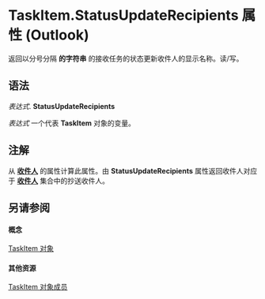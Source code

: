 
# TaskItem.StatusUpdateRecipients 属性 (Outlook)

返回以分号分隔 **的字符串** 的接收任务的状态更新收件人的显示名称。读/写。


## 语法

 _表达式_. **StatusUpdateRecipients**

 _表达式_ 一个代表 **TaskItem** 对象的变量。


## 注解

从 **[收件人](03743284-9753-6cb9-b5cc-20bc5cb3621e.md)** 的属性计算此属性。由 **StatusUpdateRecipients** 属性返回收件人对应于 **[收件人](774f56b7-4de8-9584-60cd-4fbf361f4c85.md)** 集合中的抄送收件人。


## 另请参阅


#### 概念


[TaskItem 对象](5df8cfa5-5460-a5a1-a130-ba5bca1a0091.md)
#### 其他资源


[TaskItem 对象成员](97234a76-2fc5-bbe4-2e14-25ae18694fc9.md)